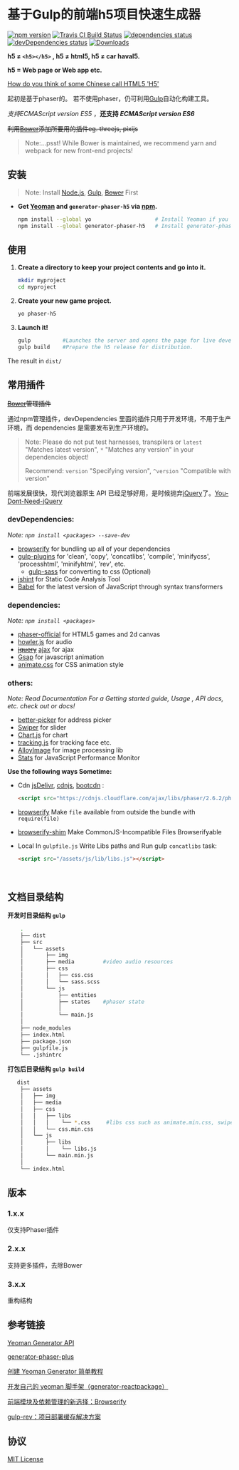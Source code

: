 # 基于Gulp的前端h5项目快速生成器

<div align="left">
    <div>
        <a href="https://www.npmjs.com/package/generator-phaser-h5"><img alt="npm version" src="https://img.shields.io/npm/v/generator-phaser-h5.svg"></a>
        <a href="https://travis-ci.org/Sanchez3/generator-phaser-h5"><img alt="Travis CI Build Status" src="https://travis-ci.org/Sanchez3/generator-phaser-h5.svg?branch=master"></a>
        <a href="https://david-dm.org/Sanchez3/generator-phaser-h5"><img alt="dependencies status" src="https://david-dm.org/Sanchez3/generator-phaser-h5/status.svg"></a>
        <a href="https://david-dm.org/Sanchez3/generator-phaser-h5?type=dev"><img alt="devDependencies status" src="https://david-dm.org/Sanchez3/generator-phaser-h5/dev-status.svg"/></a>
        <a href="https://www.npmjs.com/package/generator-phaser-h5"><img alt="Downloads" src="https://img.shields.io/npm/dm/generator-phaser-h5.svg"></a>
    </div>
</div>


**h5 ≠ `<h5></h5>` ,  h5 ≠ html5,  h5 ≠ car haval5.**

**h5 = Web page or Web app etc.**

[How do you think of some Chinese call HTML5 'H5'](https://news.ycombinator.com/item?id=9875940)

起初是基于phaser的。
若不使用phaser，仍可利用[Gulp](http://gulpjs.com/)自动化构建工具。

*支持ECMAScript version ES5* ，**还支持 *ECMAScript version ES6***

~~利用[Bower](https://bower.io/)添加所要用的插件eg. threejs, pixijs~~

>Note:...psst! While Bower is maintained, we recommend yarn and webpack for new front-end projects!



## 安装
>Note:  Install [Node.js](https://nodejs.org/en/), [Gulp](http://gulpjs.com/), ~~[Bower](https://bower.io/)~~ First

- **Get  [Yeoman](http://yeoman.io/) and `generator-phaser-h5` via [npm](https://www.npmjs.com/).**

    ```sh
    npm install --global yo                    # Install Yeoman if you don't have it yet.
    npm install --global generator-phaser-h5   # Install generator-phaser-h5
    ```




## 使用

1. **Create a directory to keep your project contents and go into it.**

    ```sh
    mkdir myproject
    cd myproject
    ```

2. **Create your new game project.**

    ```sh
    yo phaser-h5
    ```

3. **Launch it!**

    ```sh
    gulp          #Launches the server and opens the page for live development.
    gulp build    #Prepare the h5 release for distribution.
    ```


The result in  `dist/`



## 常用插件

~~[Bower](https://bower.io/)管理插件~~ 

通过npm管理插件，devDependencies  里面的插件只用于开发环境，不用于生产环境，而 dependencies  是需要发布到生产环境的。

> Note: Please do not put test harnesses, transpilers or `latest` "Matches latest version", `*` "Matches any version" in your dependencies object!
>
> Recommend: `version` "Specifying version", `^version` "Compatible with version"

前端发展很快，现代浏览器原生 API 已经足够好用，是时候抛弃[jQuery](https://jquery.com/)了。[You-Dont-Need-jQuery](https://github.com/nefe/You-Dont-Need-jQuery) 

### devDependencies:
*Note:  `npm install <packages> --save-dev`*

- [browserify](https://github.com/substack/node-browserify)  for bundling up all of your dependencies
- [gulp-plugins](http://gulpjs.com/plugins/)  for 'clean', 'copy', 'concatlibs', 'compile', 'minifycss', 'processhtml', 'minifyhtml', 'rev', etc.
  - [gulp-sass](https://www.npmjs.com/package/gulp-sass) for converting to css (Optional)
- [jshint](http://jshint.com/)  for Static Code Analysis Tool
- [Babel](https://babeljs.io/) for the latest version of JavaScript through syntax transformers

### dependencies:
*Note:  `npm install <packages>`*

- [phaser-official](https://phaser.io/)  for HTML5 games and 2d canvas
- [howler.js](https://howlerjs.com/)  for audio 
- ~~[jquery](https://jquery.com/)~~  [ajax](https://github.com/fdaciuk/ajax)  for ajax
- [Gsap](https://greensock.com/gsap)  for javascript animation
- [animate.css](https://daneden.github.io/animate.css/)  for CSS animation style 


### others:
*Note: Read Documentation For a Getting started guide, Usage , API docs, etc. check out or docs!*

- [better-picker](https://github.com/ustbhuangyi/picker)  for  address picker 
- [Swiper](http://idangero.us/swiper/)  for slider
- [Chart.js](http://www.chartjs.org/)  for chart
- [tracking.js](https://github.com/eduardolundgren/tracking.js)  for tracking  face etc.
- [AlloyImage](https://github.com/AlloyTeam/AlloyImage)  for image processing lib
- [Stats](https://github.com/mrdoob/stats.js)  for JavaScript Performance Monitor 



**Use the following ways Sometime:**

- Cdn  [jsDelivr](http://www.jsdelivr.com/), [cdnjs](https://cdnjs.com/), [bootcdn](http://www.bootcdn.cn/) :  
  ```html
  <script src="https://cdnjs.cloudflare.com/ajax/libs/phaser/2.6.2/phaser.js"></script>
  ```

- [browserify](https://github.com/substack/node-browserify#brequirefile-opts)  Make `file` available from outside the bundle with `require(file)`

- [browserify-shim](https://github.com/thlorenz/browserify-shim)  Make CommonJS-Incompatible Files Browserifyable

- Local In `gulpfile.js` Write Libs paths and Run gulp `concatlibs` task:
  ```html
  <script src="/assets/js/lib/libs.js"></script>
  ```

  ​




## 文档目录结构

**开发时目录结构 `gulp`**
```sh
    .
    ├── dist
    ├── src
    │   └── assets
    │       ├── img
    │       ├── media         #video audio resources
    │       ├── css
    │       │   ├── css.css
    │       │   └── sass.scss
    │       └── js
    │           ├── entities
    │           ├── states    #phaser state
    │           │
    │           └── main.js    
    │
    ├── node_modules
    ├── index.html
    ├── package.json
    ├── gulpfile.js
    └── .jshintrc   
```

**打包后目录结构 `gulp build`**

```sh
   dist
    ├── assets
    │   ├── img
    │   ├── media
    │   ├── css
    │   │   ├── libs
    │   │   │	 └── *.css 	   #libs css such as animate.min.css, swiper.min.css
    │   │   └── css.min.css
    │   └── js
    │       ├── libs
    │       │    └── libs.js
    │       └── main.min.js
    │
    └── index.html
```



## 版本

### 1.x.x

仅支持Phaser插件

### 2.x.x

支持更多插件，去除Bower

### 3.x.x

重构结构



## 参考链接

[Yeoman Generator API](http://yeoman.github.io/generator/)

[generator-phaser-plus](https://github.com/rblopes/generator-phaser-plus)

[创建 Yeoman Generator 简单教程](http://www.jianshu.com/p/9f3e6bcdb274)

[开发自己的 yeoman 脚手架（generator-reactpackage）](https://juejin.im/entry/57c938510e3dd90063e3c725)

[前端模块及依赖管理的新选择：Browserify](http://acgtofe.com/posts/2015/06/modular-javascript-with-browserify)

[gulp-rev：项目部署缓存解决方案](http://www.cnblogs.com/1wen/p/5421212.html)



## 协议

[MIT License](https://github.com/Sanchez3/generator-phaser-h5/blob/master/LICENSE)
